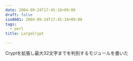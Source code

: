 ```yaml
---
date: 2004-09-24T17:45:18+09:00
draft: false
iso8601: 2004-09-24T17:45:18+09:00
tags:
  - perl
title: LargeCrypt

---
```


Cryptを拡張し最大32文字までを判別するモジュールを書いた

